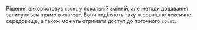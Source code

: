 
Рішення використовує `count` у локальній змінній, але методи додавання записуються прямо в `counter`. Вони поділяють таку ж зовнішнє лексичне середовище, а також можуть отримати доступ до поточного `count`.
